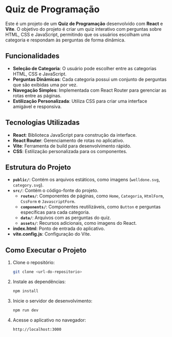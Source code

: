 # Quiz de Programação

Este é um projeto de um **Quiz de Programação** desenvolvido com **React** e **Vite**. O objetivo do projeto é criar um quiz interativo com perguntas sobre HTML, CSS e JavaScript, permitindo que os usuários escolham uma categoria e respondam às perguntas de forma dinâmica.

## Funcionalidades

- **Seleção de Categoria**: O usuário pode escolher entre as categorias HTML, CSS e JavaScript.
- **Perguntas Dinâmicas**: Cada categoria possui um conjunto de perguntas que são exibidas uma por vez.
- **Navegação Simples**: Implementada com React Router para gerenciar as rotas entre as páginas.
- **Estilização Personalizada**: Utiliza CSS para criar uma interface amigável e responsiva.

## Tecnologias Utilizadas

- **React**: Biblioteca JavaScript para construção da interface.
- **React Router**: Gerenciamento de rotas no aplicativo.
- **Vite**: Ferramenta de build para desenvolvimento rápido.
- **CSS**: Estilização personalizada para os componentes.

## Estrutura do Projeto

- **`public/`**: Contém os arquivos estáticos, como imagens (`welldone.svg`, `category.svg`).
- **`src/`**: Contém o código-fonte do projeto.
  - **`routes/`**: Componentes de páginas, como `Home`, `Categoria`, `HtmlForm`, `CssForm` e `JavascriptForm`.
  - **`components/`**: Componentes reutilizáveis, como `Button` e perguntas específicas para cada categoria.
  - **`data/`**: Arquivos com as perguntas do quiz.
  - **`assets/`**: Recursos adicionais, como imagens do React.
- **index.html**: Ponto de entrada do aplicativo.
- **vite.config.js**: Configuração do Vite.

## Como Executar o Projeto

1. Clone o repositório:
   ```bash
   git clone <url-do-repositorio>
   ```
2. Instale as dependências:
   ```bash
   npm install
   ```
3. Inicie o servidor de desenvolvimento:
   ```bash
   npm run dev
   ```
4. Acesse o aplicativo no navegador:
   ```
   http://localhost:3000
   ```
